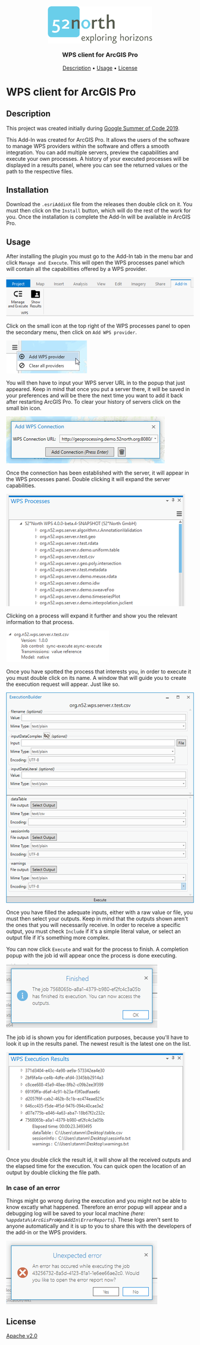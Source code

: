 <h3 align="center">
    <img src="./media/52n-logo.svg" height=100>
    <p><b>WPS client for ArcGIS Pro</b></p>
</h3>

<p align="center">
    <a href="#description">Description</a> •
    <a href="#usage">Usage</a> •
    <a href="#license">License</a>
</p>

# WPS client for ArcGIS Pro

## Description

This project was created initially during [Google Summer of Code 2019](https://summerofcode.withgoogle.com/projects/#6595064984240128).

This Add-In was created for ArcGIS Pro. It allows the users of the software to manage WPS providers within the software and offers a smooth integration. You can add multiple servers, preview the capabilities and execute your own processes. A history of your executed processes will be displayed in a results panel, where you can see the returned values or the path to the respective files.

## Installation

Download the `.esriAddinX` file from the releases then double click on it. You must then click on the `Install` button, which will do the rest of the work for you. Once the installation is complete the Add-In will be available in ArcGIS Pro.

## Usage

After installing the plugin you must go to the Add-In tab in the menu bar and click `Manage and Execute`. This will open the WPS processes panel which will contain all the capabilities offered by a WPS provider.

![Top menu buttons](media/screenshots/top_buttons.png)

Click on the small icon at the top right of the WPS processes panel to open the secondary menu, then click on `Add WPS provider`.

![Add WPS provider menu](media/screenshots/add_menu.png)

You will then have to input your WPS server URL in to the popup that just appeared. Keep in mind that once you put a server there, it will be saved in your preferences and will be there the next time you want to add it back after restarting ArcGIS Pro. To clear your history of servers click on the small bin icon.

![Add WPS connection popup](media/screenshots/add_wps_popup.png)

Once the connection has been established with the server, it will appear in the WPS processes panel. Double clicking it will expand the server capabilities.

![WPS processes window](media/screenshots/wps_processes_window.png)

Clicking on a process will expand it further and show you the relevant information to that process.

![Process detail](media/screenshots/process_example.png)

Once you have spotted the process that interests you, in order to execute it you must double click on its name. A window that will guide you to create the execution request will appear. Just like so.

![Execution builder window](media/screenshots/execution_builder.png)

Once you have filled the adequate inputs, either with a raw value or file, you must then select your outputs. Keep in mind that the outputs shown aren't the ones that you will necessarily receive. In order to receive a specific output, you must check `Include` if it's a simple literal value, or select an output file if it's something more complex.

You can now click `Execute` and wait for the process to finish. A completion popup with the job id will appear once the process is done executing.

![Finished process popup](media/screenshots/finished_popup.png)

The job id is shown you for identification purposes, because you'll have to look it up in the results panel. The newest result is the latest one on the list.

![Results panel](media/screenshots/results_window.png)

Once you double click the result id, it will show all the received outputs and the elapsed time for the execution. You can quick open the location of an output by double clicking the file path.

### In case of an error

Things might go wrong during the execution and you might not be able to know excatly what happened. Therefore an error popup will appear and a debugging log will be saved to your local machine *(here: `%appdata%\ArcGisProWpsAddIn\ErrorReports`)*. These logs aren't sent to anyone automatically and it is up to you to share this with the developers of the add-in or the WPS providers.

![Error popup](media/screenshots/error_popup.png)

## License

[Apache v2.0](https://www.apache.org/licenses/LICENSE-2.0)
